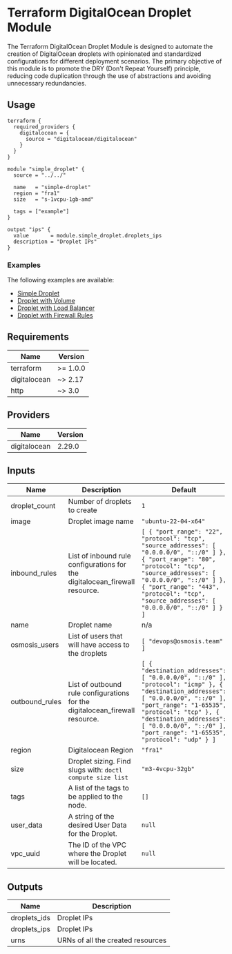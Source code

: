 <!-- BEGIN_TF_DOCS -->

# Terraform DigitalOcean Droplet Module

The Terraform DigitalOcean Droplet Module is designed to automate the creation of DigitalOcean droplets
with opinionated and standardized configurations for different deployment scenarios.
The primary objective of this module is to promote the DRY (Don't Repeat Yourself) principle,
reducing code duplication through the use of abstractions and avoiding unnecessary redundancies.

## Usage

```hcl
terraform {
  required_providers {
    digitalocean = {
      source = "digitalocean/digitalocean"
    }
  }
}

module "simple_droplet" {
  source = "../../"

  name   = "simple-droplet"
  region = "fra1"
  size   = "s-1vcpu-1gb-amd"

  tags = ["example"]
}

output "ips" {
  value       = module.simple_droplet.droplets_ips
  description = "Droplet IPs"
}
```

### Examples

The following examples are available:

- [Simple Droplet](./examples/simple-droplet)
- [Droplet with Volume](./examples/droplet-with-volume)
- [Droplet with Load Balancer](./examples/droplet-with-loadbalancer)
- [Droplet with Firewall Rules](./examples/droplet-with-firewall-rules)

## Requirements

| Name | Version |
|------|---------|
| terraform | >= 1.0.0 |
| digitalocean | ~> 2.17 |
| http | ~> 3.0 |

## Providers

| Name | Version |
|------|---------|
| digitalocean | 2.29.0 |

## Inputs

| Name | Description | Default | Required |
|------|-------------|---------|:--------:|
| droplet\_count | Number of droplets to create | `1` | no |
| image | Droplet image name | `"ubuntu-22-04-x64"` | no |
| inbound\_rules | List of inbound rule configurations for the digitalocean\_firewall resource. | ```[ { "port_range": "22", "protocol": "tcp", "source_addresses": [ "0.0.0.0/0", "::/0" ] }, { "port_range": "80", "protocol": "tcp", "source_addresses": [ "0.0.0.0/0", "::/0" ] }, { "port_range": "443", "protocol": "tcp", "source_addresses": [ "0.0.0.0/0", "::/0" ] } ]``` | no |
| name | Droplet name | n/a | yes |
| osmosis\_users | List of users that will have access to the droplets | ```[ "devops@osmosis.team" ]``` | no |
| outbound\_rules | List of outbound rule configurations for the digitalocean\_firewall resource. | ```[ { "destination_addresses": [ "0.0.0.0/0", "::/0" ], "protocol": "icmp" }, { "destination_addresses": [ "0.0.0.0/0", "::/0" ], "port_range": "1-65535", "protocol": "tcp" }, { "destination_addresses": [ "0.0.0.0/0", "::/0" ], "port_range": "1-65535", "protocol": "udp" } ]``` | no |
| region | Digitalocean Region | `"fra1"` | no |
| size | Droplet sizing. Find slugs with: `doctl compute size list` | `"m3-4vcpu-32gb"` | no |
| tags | A list of the tags to be applied to the node. | `[]` | no |
| user\_data | A string of the desired User Data for the Droplet. | `null` | no |
| vpc\_uuid | The ID of the VPC where the Droplet will be located. | `null` | no |

## Outputs

| Name | Description |
|------|-------------|
| droplets\_ids | Droplet IPs |
| droplets\_ips | Droplet IPs |
| urns | URNs of all the created resources |
<!-- END_TF_DOCS -->
